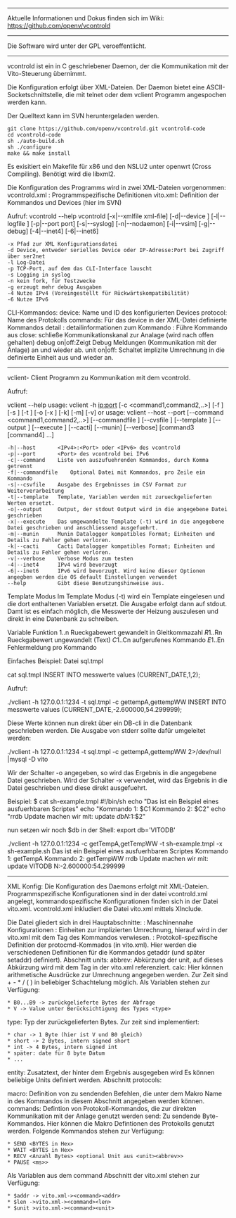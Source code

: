 ***********************************************************
Aktuelle Informationen und Dokus finden sich im Wiki:
https://github.com/openv/vcontrold
***********************************************************
Die Software wird unter der GPL veroeffentlicht.
***********************************************************


vcontrold ist ein in C geschriebener Daemon, der die Kommunikation mit 
der Vito-Steuerung übernimmt.

Die Konfiguration erfolgt über XML-Dateien.
Der Daemon bietet eine ASCII-Socketschnittstelle, die mit telnet oder 
dem vclient Programm angespochen werden kann.

Der Quelltext kann im SVN heruntergeladen werden.

	git clone https://github.com/openv/vcontrold.git vcontrold-code
    cd vcontrold-code
	sh ./auto-build.sh
	sh ./configure
	make && make install

Es exisitiert ein Makefile für x86 und den NSLU2 unter openwrt (Cross Compiling).
Benötigt wird die libxml2.

Die Konfiguration des Programms wird in zwei XML-Dateien vorgenommen:
vcontrold.xml : Programmspezifische Definitionen
vito.xml: Definition der Kommandos und Devices (hier im SVN)

Aufruf:
vcontrold --help
vcontrold	[-x|--xmlfile xml-file] [-d|--device <device>]
			[-l|--logfile <logfile>] [-p|--port port] [-s|--syslog]
			[-n|--nodaemon] [-i|--vsim] [-g|--debug]
			[-4|--inet4] [-6|--inet6]

	-x Pfad zur XML Konfigurationsdatei
	-d Device, entweder serielles Device oder IP-Adresse:Port bei Zugriff über ser2net
	-l Log-Datei
	-p TCP-Port, auf dem das CLI-Interface lauscht
	-s Logging in syslog
	-n kein fork, für Testzwecke
	-g erzeugt mehr debug Ausgaben
	-4 Nutze IPv4 (Voreingestellt für Rückwärtskompatibilität)
	-6 Nutze IPv6

CLI-Kommandos:
device: Name und ID des konfigurierten Devices
protocol: Name des Protokolls
commands: Für das device in der XML-Datei definierte Kommandos
detail <command>: detailinformationen zum Kommando
<command>: Führe Kommando aus
close: schließe Kommunikationskanal zur Analage (wird nach <comman> offen gehalten)
debug on|off:Zeigt Debug Meldungen (Kommunikation mit der Anlage) an und wieder ab.
unit on|off: Schaltet implizite Umrechnung in die definierte Einheit aus und wieder an.

-------------------------------------------------------------------------------------

vclient- Client Programm zu Kommunikation mit dem vcontrold.

Aufruf:

vclient --help
usage: vclient -h <ip:port> [-c <command1,command2,..>] [-f <commandfile>] [-s <csv-Datei>] [-t <Template-Datei>] [-o <outpout Datei> [-x <exec-Datei>] [-k] [-m] [-v]
or
usage: vclient --host <ip> --port <port> [--command <command1,command2,..>] [--commandfile <commandfile>] [--cvsfile <csv-Datei>] [--template <Template-Datei>] [--output <outpout Datei>] [--execute <exec-Datei>] [--cacti] [--munin] [--verbose] [command3 [command4] ...]

	-h|--host		<IPv4>:<Port> oder <IPv6> des vcontrold
	-p|--port		<Port> des vcontrold bei IPv6
	-c|--command	Liste von auszufuehrenden Kommandos, durch Komma getrennt
	-f|--commandfile	Optional Datei mit Kommandos, pro Zeile ein Kommando
	-s|--csvfile	Ausgabe des Ergebnisses im CSV Format zur Weiterverarbeitung
	-t|--template	Template, Variablen werden mit zurueckgelieferten Werten ersetzt.
	-o|--output		Output, der stdout Output wird in die angegebene Datei geschrieben
	-x|--execute	Das umgewandelte Template (-t) wird in die angegebene Datei geschrieben und anschliessend ausgefuehrt.
	-m|--munin		Munin Datalogger kompatibles Format; Einheiten und Details zu Fehler gehen verloren.
	-k|--cacti		Cacti Datalogger kompatibles Format; Einheiten und Details zu Fehler gehen verloren.
	-v|--verbose	Verbose Modus zum testen
	-4|--inet4		IPv4 wird bevorzugt
	-6|--inet6		IPv6 wird bevorzugt. Wird keine dieser Optionen angegben werden die OS default Einstellungen verwendet
	--help			Gibt diese Benutzungshinweise aus.


Template Modus
Im Template Modus (-t) wird ein Template eingelesen und die dort enthaltenen 
Variablen ersetzt. Die Ausgabe erfolgt dann auf stdout.
Damt ist es einfach möglich, die Messwerte der Heizung auszulesen und direkt 
in eine Datenbank zu schreiben.

Variable Funktion
$1..$n    Rueckgabewert gewandelt in Gleitkommazahl
$R1..$Rn  Rueckgabewert ungewandelt (Text)
$C1..$Cn  aufgerufenes Kommando
$E1..$En  Fehlermeldung pro Kommando

Einfaches Beispiel:
Datei sql.tmpl

cat sql.tmpl
INSERT INTO messwerte values (CURRENT_DATE,$1,$2);

Aufruf:

./vclient -h 127.0.0.1:1234 -t sql.tmpl -c gettempA,gettempWW
INSERT INTO messwerte values (CURRENT_DATE,-2.600000,54.299999);


Diese Werte können nun direkt über ein DB-cli in die Datenbank geschrieben werden.
Die Ausgabe von stderr sollte dafür umgeleitet werden:

./vclient -h 127.0.0.1:1234 -t sql.tmpl -c gettempA,gettempWW 2>/dev/null  |mysql -D vito

Wir der Schalter -o <datei> angegeben, so wird das Ergebnis in die angegebene 
Datei geschrieben.
Wird der Schalter -x <datei> verwendet, wird das Ergebnis in die Datei 
geschrieben und diese direkt ausgefuehrt.

Beispiel:
$ cat sh-example.tmpl
#!/bin/sh
echo "Das ist ein Beispiel eines ausfuerhbaren Scriptes"
echo "Kommando 1: $C1 Kommando 2: $C2"
echo "rrdb Update machen wir mit: update $db N:$1:$2"

nun setzen wir noch $db in der Shell:
export db='VITODB'

./vclient -h 127.0.0.1:1234 -c getTempA,getTempWW -t sh-example.tmpl -x sh-example.sh
Das ist ein Beispiel eines ausfuerhbaren Scriptes
Kommando 1: getTempA Kommando 2: getTempWW
rrdb Update machen wir mit: update VITODB N:-2.600000:54.299999


-------------------------------------------------------------------------------------

XML Konfig:
Die Konfiguration des Daemons erfolgt mit XML-Dateien.
Programmspezifische Konfigurationen sind in der datei vcontrold.xml angelegt, 
kommandospezifische Konfigurationen finden sich in der Datei vito.xml.
vcontrold.xml inkludiert die Datei vito.xml mittels XInclude.

Die Datei gliedert sich in drei Hauptabschnitte:
<unix>: Maschinennahe Konfigurationen
<units>: Einheiten zur implizierten Umrechnung, hierauf wird in der vito.xml mit 
dem <unit> Tag des Kommandos verwiesen.
<protocols>: Protokoll-spezifische Definition der protocmd-Kommados (in vito.xml). Hier werden die verschiedenen Definitionen für die Kommandos getaddr (und später setaddr) definiert).
Abschnitt units:
abbrev: Abkürzung der unit, auf dieses Abkürzung wird mit dem <unit> Tag in <comand> der vito.xml referenziert.
calc: Hier können arithmetische Ausdrücke zur Umrechnung angegeben werden. Zur Zeit sind + - * / ( ) in beliebiger Schachtelung möglich. Als Variablen stehen zur Verfügung:

    * B0...B9 -> zurückgelieferte Bytes der Abfrage
    * V -> Value unter Berücksichtigung des Types <type>

type: Typ der zurückgelieferten Bytes. Zur zeit sind implementiert:

    * char -> 1 Byte (hier ist V und B0 gleich)
    * short -> 2 Bytes, intern signed short
    * int -> 4 Bytes, intern signed int
    * später: date für 8 byte Datum
    * ...

entity:
Zusatztext, der hinter dem Ergebnis ausgegeben wird
Es können beliebige Units definiert werden.
Abschnitt protocols:

macro: Definition von zu sendenden Befehlen, die unter dem Makro Name in <send> des Kommandos in diesem Abschnitt angegeben werden können.
commands: Defintion von Protokoll-Kommandos, die zur direkten Kommunikation mit der Anlage genutzt werden
send: Zu sendende Byte-Kommandos. Hier können die Makro Defintionen des Protokolls genutzt werden.
Folgende Kommandos stehen zur Verfügung:

    * SEND <BYTES in Hex>
    * WAIT <BYTES in Hex>
    * RECV <Anzahl Bytes> <optional Unit aus <unit><abbrev>>
    * PAUSE <ms>>

Als Variablen aus dem command Abschnitt der vito.xml stehen zur Verfügung:

    * $addr -> vito.xml-><command><addr>
    * $len ->vito.xml-><command><len>
    * $unit >vito.xml-><command><unit>

